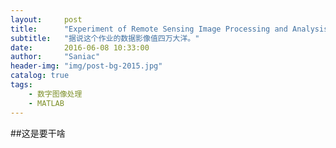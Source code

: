 ```yaml
---
layout:     post
title:      "Experiment of Remote Sensing Image Processing and Analysis"
subtitle:   "据说这个作业的数据影像值四万大洋。"
date:       2016-06-08 10:33:00
author:     "Saniac"
header-img: "img/post-bg-2015.jpg"
catalog: true
tags:
    - 数字图像处理
    - MATLAB
---
```


##这是要干啥

